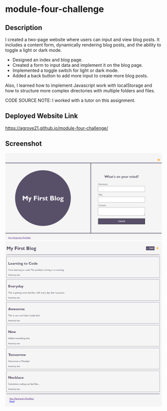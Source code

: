 # module-four-challenge

## Description
I created a two-page website where users can input and view blog posts. It includes a content form, dynamically rendering blog posts, and the ability to toggle a light or dark mode.
-   Designed an index and blog page.
-   Created a form to input data and implement it on the blog page.
-   Implemented a toggle switch for light or dark mode.
-   Added a back button to add more input to create more blog posts.

Also, I learned how to implement Javascript work with localStorage and how to structure more complex directories with multiple folders and files.

CODE SOURCE NOTE: I worked with a tutor on this assignment.

## Deployed Website Link
https://agrove21.github.io/module-four-challenge/


## Screenshot
<img src="assets\images\Screenshot 2024-07-21 150534.png" width="800px">
<img src="assets\images\Page_two.png" width="800px">
